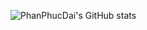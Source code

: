 ![PhanPhucDai's GitHub stats](https://github-readme-stats.vercel.app/api?username=PhanPhucDai&theme=gruvbox&show_icons=true)

